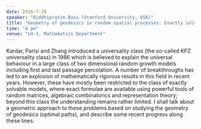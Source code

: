 ```yaml
---
date: 2016-7-28
speaker: "Riddhipratim Basu (Stanford University, USA)"
title: "Geometry of geodesics in random spatial processes: Exactly solvable models and beyond"
time: "4 pm"
venue: "LH-1, Mathematics Department"
---
```

Kardar, Parisi and Zhang introduced a universality class (the so-called KPZ universality class) in 1986 which is believed to explain the universal behaviour in a large class of two dimensional random growth models including first and last passage percolation. A number of breakthroughs has led to an explosion of mathematically rigorous results in this field in recent years. However, these have mostly been restricted to the class of exactly solvable models, where exact formulae are available using powerful tools of random matrices, algebraic combinatorics and representation theory; beyond this class the understanding remains rather limited. I shall talk about a geometric approach to these problems based on studying the geometry of geodesics (optimal paths), and describe some recent progress along these lines.
